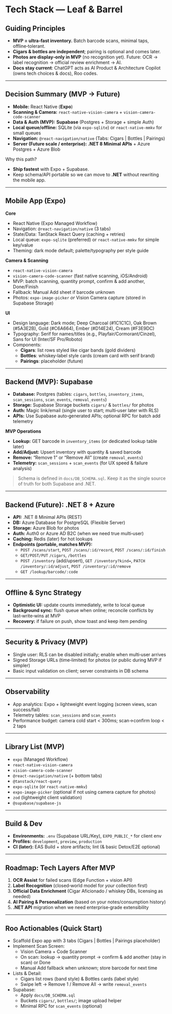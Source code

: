 # Tech Stack — Leaf & Barrel

## Guiding Principles
- **MVP = ultra‑fast inventory.** Batch barcode scans, minimal taps, offline‑tolerant.
- **Cigars & bottles are independent**; pairing is optional and comes later.
- **Photos are display‑only in MVP** (no recognition yet). Future: OCR → label recognition → official review enrichment → AI.
- **Docs stay current**: ChatGPT acts as AI Product & Architecture Copilot (owns tech choices & docs), Roo codes.

---

## Decision Summary (MVP → Future)
- **Mobile:** React Native (**Expo**)  
- **Scanning & Camera:** `react-native-vision-camera` + `vision-camera-code-scanner`
- **Data & Auth (MVP):** **Supabase** (Postgres + Storage + simple Auth)
- **Local queue/offline:** SQLite (via `expo-sqlite`) or `react-native-mmkv` for small queues
- **Navigation:** `@react-navigation/native` (Tabs: Cigars | Bottles | Pairings)
- **Server (Future scale / enterprise):** **.NET 8 Minimal APIs** + Azure Postgres + Azure Blob

Why this path?  
- **Ship fastest** with Expo + Supabase.  
- Keep schema/API portable so we can move to **.NET** without rewriting the mobile app.

---

## Mobile App (Expo)
**Core**
- React Native (Expo Managed Workflow)
- Navigation: `@react-navigation/native` (3 tabs)
- State/Data: TanStack React Query (caching + retries)
- Local queue: `expo-sqlite` (preferred) or `react-native-mmkv` for simple key/value
- Theming: dark mode default; palette/typography per style guide

**Camera & Scanning**
- `react-native-vision-camera`
- `vision-camera-code-scanner` (fast native scanning, iOS/Android)
- MVP: batch scanning, quantity prompt, confirm & add another, Done/Finish
- Fallback: Manual Add sheet if barcode unknown
- Photos: `expo-image-picker` *or* Vision Camera capture (stored in Supabase Storage)

**UI**
- Design language: Dark mode; Deep Charcoal (#1C1C1C), Oak Brown (#5A3E2B), Gold (#C6A664), Ember (#D14E24), Cream (#F3E9DC)
- Typography: Serif for names/titles (e.g., Playfair/Cormorant/Cinzel), Sans for UI (Inter/SF Pro/Roboto)
- Components:
  - **Cigars**: list rows styled like cigar bands (gold dividers)
  - **Bottles**: whiskey‑label style cards (cream card with serif brand)
  - **Pairings**: placeholder (future)

---

## Backend (MVP): Supabase
- **Database:** Postgres (tables: `cigars`, `bottles`, `inventory_items`, `scan_sessions`, `scan_events`, `removal_events`)
- **Storage:** Supabase Storage buckets `cigars/` & `bottles/` for photos
- **Auth:** Magic link/email (single user to start; multi‑user later with RLS)
- **APIs:** Use Supabase auto‑generated APIs; optional RPC for batch add telemetry

**MVP Operations**
- **Lookup:** GET barcode in `inventory_items` (or dedicated lookup table later)
- **Add/Adjust:** Upsert inventory with quantity & saved barcode
- **Remove:** “Remove 1” or “Remove All” (create `removal_events`)
- **Telemetry:** `scan_sessions` + `scan_events` (for UX speed & failure analysis)

> Schema is defined in `docs/DB_SCHEMA.sql`. Keep it as the single source of truth for both Supabase and .NET.

---

## Backend (Future): .NET 8 + Azure
- **API:** .NET 8 Minimal APIs (REST)
- **DB:** Azure Database for PostgreSQL (Flexible Server)
- **Storage:** Azure Blob for photos
- **Auth:** Auth0 or Azure AD B2C (when we need true multi‑user)
- **Caching:** Redis (later) for hot lookups
- **Endpoints (portable, matches MVP):**
  - `POST /scans/start`, `POST /scans/:id/record`, `POST /scans/:id/finish`
  - `GET/POST/PUT` `/cigars`, `/bottles`
  - `POST /inventory` (add/upsert), `GET /inventory?kind=`, `PATCH /inventory/:id/adjust`, `POST /inventory/:id/remove`
  - `GET /lookup/barcode/:code`

---

## Offline & Sync Strategy
- **Optimistic UI:** update counts immediately, write to local queue
- **Background sync:** flush queue when online; reconcile conflicts by last‑write‑wins at MVP
- **Recovery:** if failure on push, show toast and keep item pending

---

## Security & Privacy (MVP)
- Single user: RLS can be disabled initially; enable when multi‑user arrives
- Signed Storage URLs (time‑limited) for photos (or public during MVP if simpler)
- Basic input validation on client; server constraints in DB schema

---

## Observability
- App analytics: Expo + lightweight event logging (screen views, scan success/fail)
- Telemetry tables: `scan_sessions` and `scan_events`
- Performance budget: camera cold start < 300ms; scan→confirm loop < 2 taps

---

## Library List (MVP)
- `expo` (Managed Workflow)
- `react-native-vision-camera`
- `vision-camera-code-scanner`
- `@react-navigation/native` (+ bottom tabs)
- `@tanstack/react-query`
- `expo-sqlite` (or `react-native-mmkv`)
- `expo-image-picker` (optional if not using camera capture for photos)
- `zod` (lightweight client validation)
- `@supabase/supabase-js`

---

## Build & Dev
- **Environments:** `.env` (Supabase URL/Key), `EXPO_PUBLIC_*` for client env
- **Profiles:** `development`, `preview`, `production`
- **CI (later):** EAS Build + store artifacts; lint (& basic Detox/E2E optional)

---

## Roadmap: Tech Layers After MVP
1) **OCR Assist** for failed scans (Edge Function + vision API)
2) **Label Recognition** (closed‑world model for *your* collection first)
3) **Official Data Enrichment** (Cigar Aficionado / whiskey DBs, licensing as needed)
4) **AI Pairing & Personalization** (based on your notes/consumption history)
5) **.NET API** migration when we need enterprise‑grade extensibility

---

## Roo Actionables (Quick Start)
- Scaffold Expo app with 3 tabs (Cigars | Bottles | Pairings placeholder)
- Implement Scan Screen:
  - Vision Camera + Code Scanner
  - On scan: lookup → quantity prompt → confirm & add another (stay in scan) or Done
  - Manual Add fallback when unknown; store barcode for next time
- Lists & Detail:
  - Cigars list rows (band style) & Bottles cards (label style)
  - Swipe left → Remove 1 / Remove All → write `removal_events`
- Supabase:
  - Apply `docs/DB_SCHEMA.sql`
  - Buckets `cigars/`, `bottles/`; image upload helper
  - Minimal RPC for `scan_events` (optional)
